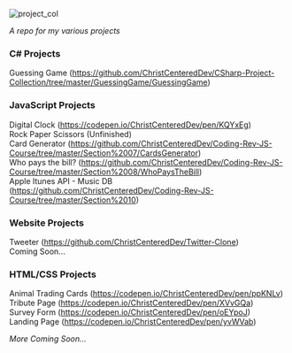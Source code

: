 
![project_col](https://user-images.githubusercontent.com/24855472/36937843-499609f4-1ee7-11e8-8ba4-2025a74f5f80.png)

*A repo for my various projects*


### C# Projects
Guessing Game (https://github.com/ChristCenteredDev/CSharp-Project-Collection/tree/master/GuessingGame/GuessingGame)


### JavaScript Projects
Digital Clock (https://codepen.io/ChristCenteredDev/pen/KQYxEg) <br>
Rock Paper Scissors (Unfinished) <br>
Card Generator (https://github.com/ChristCenteredDev/Coding-Rev-JS-Course/tree/master/Section%2007/CardsGenerator) <br>
Who pays the bill? (https://github.com/ChristCenteredDev/Coding-Rev-JS-Course/tree/master/Section%2008/WhoPaysTheBill) <br>
Apple Itunes API - Music DB (https://github.com/ChristCenteredDev/Coding-Rev-JS-Course/tree/master/Section%2010)


### Website Projects
Tweeter (https://github.com/ChristCenteredDev/Twitter-Clone)<br>
Coming Soon... <br>


### HTML/CSS Projects
Animal Trading Cards (https://codepen.io/ChristCenteredDev/pen/ppKNLv) <br>
Tribute Page (https://codepen.io/ChristCenteredDev/pen/XVvGQa) <br>
Survey Form (https://codepen.io/ChristCenteredDev/pen/oEYpoJ) <br>
Landing Page (https://codepen.io/ChristCenteredDev/pen/yvWVab) <br>

*More Coming Soon...*
